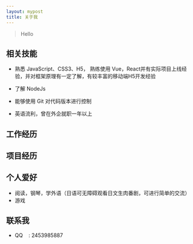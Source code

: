 ```yaml
---
layout: mypost
title: 关于我
---
```


> Hello 

## 相关技能

- 熟悉 JavaScript、CSS3、H5， 熟练使用 Vue，React并有实际项目上线经验，并对框架原理有一定了解，有较丰富的移动端H5开发经验

- 了解 NodeJs

- 能够使用 Git 对代码版本进行控制

- 英语流利，曾在外企就职一年以上

## 工作经历

## 项目经历


## 个人爱好
- 阅读，钢琴，学外语（日语可无障碍观看日文生肉番剧，可进行简单的交流）
- 游戏

## 联系我

- QQ&nbsp;&nbsp;&nbsp;&nbsp;: 2453985887

